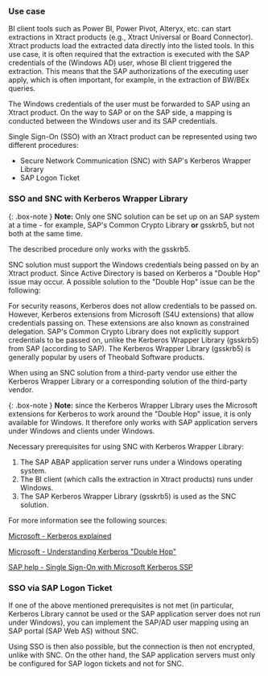 
### Use case

BI client tools such as Power BI, Power Pivot, Alteryx, etc. can start extractions in Xtract products (e.g., Xtract Universal or Board Connector). Xtract products load the extracted data directly into the listed tools.
In this use case, it is often required that the extraction is executed with the SAP credentials of the (Windows AD) user, whose BI client triggered the extraction. This means that the SAP authorizations of the executing user apply, which is often important, for example, in the extraction of BW/BEx queries.

The Windows credentials of the user must be forwarded to SAP using an Xtract product. On the way to SAP or on the SAP side, a mapping is conducted between the Windows user and its SAP credentials.

Single Sign-On (SSO) with an Xtract product can be represented using two different procedures:

- Secure Network Communication (SNC) with SAP's Kerberos Wrapper Library
- SAP Logon Ticket



### SSO and SNC with Kerberos Wrapper Library

{: .box-note }
**Note:** Only one SNC solution can be set up on an SAP system at a time - for example, SAP's Common Crypto Library **or** gsskrb5, but not both at the same time.

The described procedure only works with the gsskrb5. 

SNC solution must support the Windows credentials being passed on by an Xtract product. 
Since Active Directory is based on Kerberos a "Double Hop" issue may occur. A possible solution to the "Double Hop" issue can be the following:<br>

For security reasons, Kerberos does not allow credentials to be passed on. However, Kerberos extensions from Microsoft (S4U extensions) that allow credentials passing on. These extensions are also known as constrained delegation.
SAP's Common Crypto Library does not explicitly support credentials to be passed on, unlike the Kerberos Wrapper Library (gsskrb5) from SAP (according to SAP). The Kerberos Wrapper Library (gsskrb5) is generally popular by users of Theobald Software products.

When using an SNC solution from a third-party vendor use either the Kerberos Wrapper Library or a corresponding solution of the third-party vendor.

{: .box-note }
**Note:** since the Kerberos Wrapper Library uses the Microsoft extensions for Kerberos to work around the "Double Hop" issue, it is only available for Windows. It therefore only works with SAP application servers under Windows and clients under Windows.


Necessary prerequisites for using SNC with Kerberos Wrapper Library:

1. The SAP ABAP application server runs under a Windows operating system. 
2. The BI client (which calls the extraction in Xtract products) runs under Windows.
3. The SAP Kerberos Wrapper Library (gsskrb5) is used as the SNC solution.


For more information see the following sources:

[Microsoft - Kerberos explained](https://docs.microsoft.com/en-us/previous-versions/windows/it-pro/windows-2000-server/bb742516(v=technet.10))

[Microsoft - Understanding Kerberos "Double Hop"](https://blogs.technet.microsoft.com/askds/2008/06/13/understanding-kerberos-double-hop/)

[SAP help - Single Sign-On with Microsoft Kerberos SSP](https://help.sap.com/viewer/e815bb97839a4d83be6c4fca48ee5777/7.5.9/DE-DE/440ebf6c9b2b0d1ae10000000a114a6b.html)




### SSO via SAP Logon Ticket

If one of the above mentioned prerequisites is not met (in particular, Kerberos Library cannot be used or the SAP application server does not run under Windows), you can implement the SAP/AD user mapping using an SAP portal (SAP Web AS) without SNC.

Using SSO is then also possible, but the connection is then not encrypted, unlike with SNC. On the other hand, the SAP application servers must only be configured for SAP logon tickets and not for SNC.



